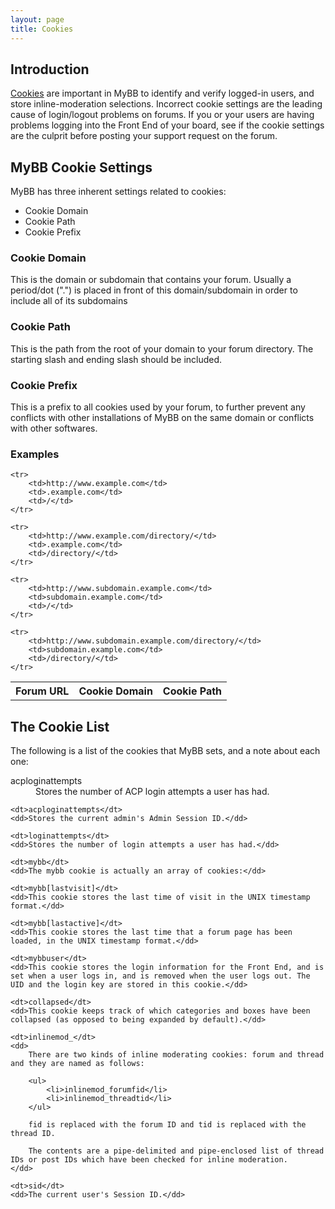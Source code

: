 ```yaml
---
layout: page
title: Cookies
---
```


## Introduction

[Cookies](http://en.wikipedia.org/wiki/HTTP_cookie) are important in MyBB to identify and verify logged-in users, and store inline-moderation selections. Incorrect cookie settings are the leading cause of login/logout problems on forums. If you or your users are having problems logging into the Front End of your board, see if the cookie settings are the culprit before posting your support request on the forum.

## MyBB Cookie Settings

MyBB has three inherent settings related to cookies:

- Cookie Domain
- Cookie Path
- Cookie Prefix

### Cookie Domain

This is the domain or subdomain that contains your forum. Usually a period/dot (".") is placed in front of this domain/subdomain in order to include all of its subdomains

### Cookie Path

This is the path from the root of your domain to your forum directory. The starting slash and ending slash should be included.

### Cookie Prefix

This is a prefix to all cookies used by your forum, to further prevent any conflicts with other installations of MyBB on the same domain or conflicts with other softwares.

### Examples

<table>
	<tr>
		<th>Forum URL</th>
		<th>Cookie Domain</th>
		<th>Cookie Path</th>
	</tr>

	<tr>
		<td>http://www.example.com</td>
		<td>.example.com</td>
		<td>/</td>
	</tr>

	<tr>
		<td>http://www.example.com/directory/</td>
		<td>.example.com</td>
		<td>/directory/</td>
	</tr>

	<tr>
		<td>http://www.subdomain.example.com</td>
		<td>subdomain.example.com</td>
		<td>/</td>
	</tr>

	<tr>
		<td>http://www.subdomain.example.com/directory/</td>
		<td>subdomain.example.com</td>
		<td>/directory/</td>
	</tr>
</table>

## The Cookie List

The following is a list of the cookies that MyBB sets, and a note about each one:

<dl>
	<dt>acploginattempts</dt>
	<dd>Stores the number of ACP login attempts a user has had.</dd>

	<dt>acploginattempts</dt>
	<dd>Stores the current admin's Admin Session ID.</dd>

	<dt>loginattempts</dt>
	<dd>Stores the number of login attempts a user has had.</dd>

	<dt>mybb</dt>
	<dd>The mybb cookie is actually an array of cookies:</dd>

	<dt>mybb[lastvisit]</dt>
	<dd>This cookie stores the last time of visit in the UNIX timestamp format.</dd>

	<dt>mybb[lastactive]</dt>
	<dd>This cookie stores the last time that a forum page has been loaded, in the UNIX timestamp format.</dd>

	<dt>mybbuser</dt>
	<dd>This cookie stores the login information for the Front End, and is set when a user logs in, and is removed when the user logs out. The UID and the login key are stored in this cookie.</dd>

	<dt>collapsed</dt>
	<dd>This cookie keeps track of which categories and boxes have been collapsed (as opposed to being expanded by default).</dd>

	<dt>inlinemod_</dt>
	<dd>
		There are two kinds of inline moderating cookies: forum and thread and they are named as follows:
		
		<ul>
			<li>inlinemod_forumfid</li>
			<li>inlinemod_threadtid</li>
		</ul>

		fid is replaced with the forum ID and tid is replaced with the thread ID.

		The contents are a pipe-delimited and pipe-enclosed list of thread IDs or post IDs which have been checked for inline moderation.
	</dd>

	<dt>sid</dt>
	<dd>The current user's Session ID.</dd>
</dl>